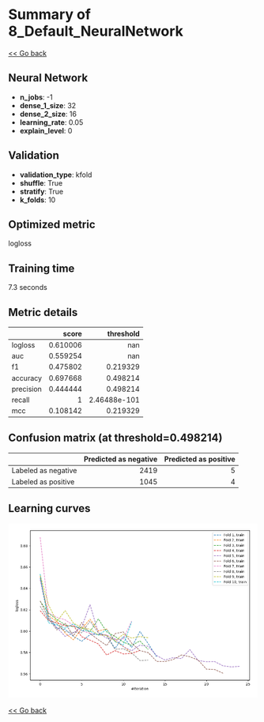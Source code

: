 # Summary of 8_Default_NeuralNetwork

[<< Go back](../README.md)


## Neural Network
- **n_jobs**: -1
- **dense_1_size**: 32
- **dense_2_size**: 16
- **learning_rate**: 0.05
- **explain_level**: 0

## Validation
 - **validation_type**: kfold
 - **shuffle**: True
 - **stratify**: True
 - **k_folds**: 10

## Optimized metric
logloss

## Training time

7.3 seconds

## Metric details
|           |    score |      threshold |
|:----------|---------:|---------------:|
| logloss   | 0.610006 | nan            |
| auc       | 0.559254 | nan            |
| f1        | 0.475802 |   0.219329     |
| accuracy  | 0.697668 |   0.498214     |
| precision | 0.444444 |   0.498214     |
| recall    | 1        |   2.46488e-101 |
| mcc       | 0.108142 |   0.219329     |


## Confusion matrix (at threshold=0.498214)
|                     |   Predicted as negative |   Predicted as positive |
|:--------------------|------------------------:|------------------------:|
| Labeled as negative |                    2419 |                       5 |
| Labeled as positive |                    1045 |                       4 |

## Learning curves
![Learning curves](learning_curves.png)

[<< Go back](../README.md)
